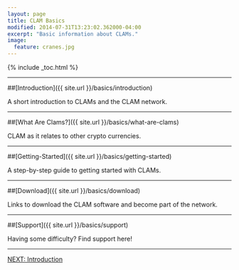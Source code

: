 ```yaml
---
layout: page
title: CLAM Basics
modified: 2014-07-31T13:23:02.362000-04:00
excerpt: "Basic information about CLAMs."
image:
  feature: cranes.jpg
---
```


{% include _toc.html %}

---

##[Introduction]({{ site.url }}/basics/introduction)

A short introduction to CLAMs and the CLAM network.

---

##[What Are Clams?]({{ site.url }}/basics/what-are-clams)

CLAM as it relates to other crypto currencies.

---

##[Getting-Started]({{ site.url }}/basics/getting-started)

A step-by-step guide to getting started with CLAMs.

---

##[Download]({{ site.url }}/basics/download)

Links to download the CLAM software and become part of the network.

---

##[Support]({{ site.url }}/basics/support)

Having some difficulty?  Find support here!

---

<a markdown="0" href="{{ site.url }}/introduction" class="btn">NEXT: Introduction</a>